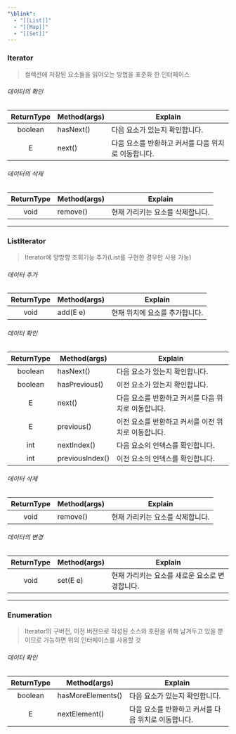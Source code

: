 ```yaml
---
"\blink":
  - "[[List]]"
  - "[[Map]]"
  - "[[Set]]"
---
```

### Iterator
> 컬렉션에 저장된 요소들을 읽어오는 방법을 표준화 한 인터페이스
###### 데이터의 확인
|ReturnType|Method(args)|Explain|
|:---:|---|---|
|boolean|hasNext()|다음 요소가 있는지 확인합니다.|
|E|next()|다음 요소를 반환하고 커서를 다음 위치로 이동합니다.|
###### 데이터의 삭제
|ReturnType|Method(args)|Explain|
|:---:|---|---|
|void|remove()|현재 가리키는 요소를 삭제합니다.|

---
### ListIterator
> Iterator에 양방향 조회기능 추가(List를 구현한 경우만 사용 가능)
###### 데이터 추가
|ReturnType|Method(args)|Explain|
|:---:|---|---|
|void|add(E e)|현재 위치에 요소를 추가합니다.|
###### 데이터 확인
|ReturnType|Method(args)|Explain|
|:---:|---|---|
|boolean|hasNext()|다음 요소가 있는지 확인합니다.|
|boolean|hasPrevious()|이전 요소가 있는지 확인합니다.|
|E|next()|다음 요소를 반환하고 커서를 다음 위치로 이동합니다.|
|E|previous()|이전 요소를 반환하고 커서를 이전 위치로 이동합니다.|
|int|nextIndex()|다음 요소의 인덱스를 확인합니다.|
|int|previousIndex()|이전 요소의 인덱스를 확인합니다.|
###### 데이터 삭제
|ReturnType|Method(args)|Explain|
|:---:|---|---|
|void|remove()|현재 가리키는 요소를 삭제합니다.|
###### 데이터의 변경
|ReturnType|Method(args)|Explain|
|:---:|---|---|
|void|set(E e)|현재 가리키는 요소를 새로운 요소로 변경합니다.|

---
### Enumeration
> Iterator의 구버전, 이전 버전으로 작성된 소스와 호환을 위해 남겨두고 있을 뿐이므로 가능하면 위의 인터페이스를 사용할 것
###### 데이터 확인
|ReturnType|Method(args)|Explain|
|:---:|---|---|
|boolean|hasMoreElements()|다음 요소가 있는지 확인합니다.|
|E|nextElement()|다음 요소를 반환하고 커서를 다음 위치로 이동합니다.|